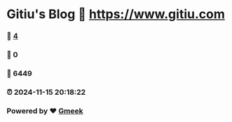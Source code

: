 # Gitiu's Blog :link: https://www.gitiu.com 
### :page_facing_up: [4](https://www.gitiu.com/tag.html) 
### :speech_balloon: 0 
### :hibiscus: 6449 
### :alarm_clock: 2024-11-15 20:18:22 
### Powered by :heart: [Gmeek](https://github.com/Meekdai/Gmeek)
